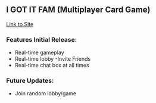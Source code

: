 

## I GOT IT FAM (Multiplayer Card Game)

[Link to Site](https://igotitfam.com/)

### Features Initial Release: 
- Real-time gameplay
- Real-time lobby
    -Invite Friends
- Real-time chat box at all times

### Future Updates:
- Join random lobby/game
